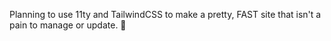 Planning to use 11ty and TailwindCSS to make a pretty, FAST site that isn't a pain to manage or update.
🤞
